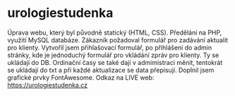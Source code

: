 # urologiestudenka

Úprava webu, který byl původně statický (HTML, CSS). 
Předělání na PHP, využití MySQL databáze.
Zákazník požadoval formulář pro zadávání aktualit pro klienty.
Vytvořil jsem přihlašovací formulář, po přihlášení do admin stránky, kde je jednoduchý formulář pro vkládání zpráv pro klienty.
Ty se ukládají do DB. Ordinační časy se také dají v admimistraci měnit, tentokrát se ukládají do txt a při každé aktualizace se data přepisují.
Doplnil jsem grafické prvky FontAwesome.
Odkaz na LIVE web: https://urologiestudenka.cz
